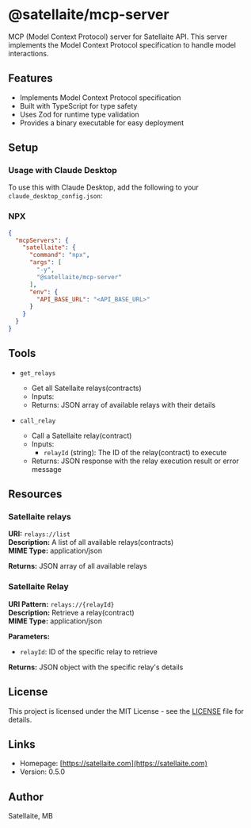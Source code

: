 # @satellaite/mcp-server

MCP (Model Context Protocol) server for Satellaite API. This server implements the Model Context Protocol specification to handle model interactions.

## Features

- Implements Model Context Protocol specification
- Built with TypeScript for type safety
- Uses Zod for runtime type validation
- Provides a binary executable for easy deployment

## Setup

### Usage with Claude Desktop
To use this with Claude Desktop, add the following to your `claude_desktop_config.json`:

### NPX

```json
{
  "mcpServers": {
    "satellaite": {
      "command": "npx",
      "args": [
        "-y",
        "@satellaite/mcp-server"
      ],
      "env": {
        "API_BASE_URL": "<API_BASE_URL>"
      }
    }
  }
}
```

## Tools

- `get_relays`
    - Get all Satellaite relays(contracts)
    - Inputs:
    - Returns: JSON array of available relays with their details

- `call_relay`
    - Call a Satellaite relay(contract)
    - Inputs:  
        - `relayId` (string): The ID of the relay(contract) to execute
    - Returns: JSON response with the relay execution result or error message

## Resources

### Satellaite relays

**URI:** `relays://list`  
**Description:** A list of all available relays(contracts)  
**MIME Type:** application/json

**Returns:** JSON array of all available relays

### Satellaite Relay

**URI Pattern:** `relays://{relayId}`  
**Description:** Retrieve a relay(contract)  
**MIME Type:** application/json

**Parameters:**
- `relayId`: ID of the specific relay to retrieve

**Returns:** JSON object with the specific relay's details

## License

This project is licensed under the MIT License - see the [LICENSE](LICENSE) file for details.

## Links

- Homepage: [https://satellaite.com](https://satellaite.com)
- Version: 0.5.0

## Author

Satellaite, MB 